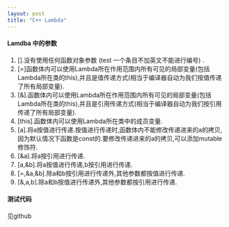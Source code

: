 ```yaml
---
layout: post
title: "C++ Lambda"
---
```


#### Lamdba 中的参数 ####
1. \[\].没有使用任何函数对象参数 (test 一个条目不加英文不能进行编号) .
2. \[=\]函数体内可以使用Lambda所在作用范围内所有可见的局部变量(包括Lambda所在类的this),并且是值传递方式(相当于编译器自动为我们按值传递了所有局部变量).
3. \[&\].函数体内可以使用Lambda所在作用范围内所有可见的局部变量(包括Lambda所在类的this),并且是引用传递方式(相当于编译器自动为我们按引用传递了所有局部变量).
4. \[this\].函数体内可以使用Lambda所在类中的成员变量.
5. \[a\].将a按值进行传递.按值进行传递时,函数体内不能修改传递进来的a的拷贝,因为默认情况下函数是const的.要修改传递进来的a的拷贝,可以添加mutable修饰符.
6. \[&a\].将a按引用进行传递.
7. \[a,&b\].将a按值进行传递,b按引用进行传递.
8. \[=,&a,&b\].除a和b按引用进行传递外,其他参数都按值进行传递.
9. \[&,a,b\].除a和b按值进行传递外,其他参数都按引用进行传递.

#### 测试代码 ####
见github

